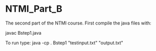 # NTMI_Part_B
The second part of the NTMI course.
First compile the java files with:

javac Bstep1.java


To run type:
java -cp . Bstep1 "testinput.txt" "output.txt"
